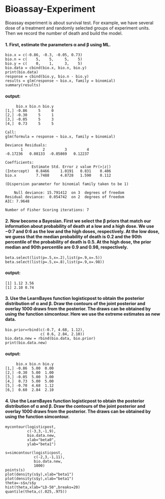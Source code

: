 # Bioassay-Experiment
Bioassay experiment is about survival test. For example, we have several dose of a treatment and randomly selected groups of experiment units. Then we record the number of death and build the model.

#### 1. First, estimate the parameters α and β using ML.
    bio.x = c(-0.86, -0.3, -0.05, 0.73)
    bio.n = c(    5,    5,     5,    5)
    bio.y = c(    0,    1,     3,    5)
    bio.data = cbind(bio.x, bio.n, bio.y)
    print(bio.data)
    response = cbind(bio.y, bio.n - bio.y)
    results = glm(response ~ bio.x, family = binomial)
    summary(results)
#### output:
         bio.x bio.n bio.y
    [1,] -0.86     5     0
    [2,] -0.30     5     1
    [3,] -0.05     5     3
    [4,]  0.73     5     5

    Call:
    glm(formula = response ~ bio.x, family = binomial)

    Deviance Residuals: 
           1         2         3         4  
    -0.17236   0.08133  -0.05869   0.12237  

    Coefficients:
                Estimate Std. Error z value Pr(>|z|)
    (Intercept)   0.8466     1.0191   0.831    0.406
    bio.x         7.7488     4.8728   1.590    0.112

    (Dispersion parameter for binomial family taken to be 1)

        Null deviance: 15.791412  on 3  degrees of freedom
    Residual deviance:  0.054742  on 2  degrees of freedom
    AIC: 7.9648

    Number of Fisher Scoring iterations: 7
    
#### 2. Now become a Bayesian. First we select the β priors that match our information about probability of death at a low and a high dose. We use −0:7 and 0:6 as the low and the high doses, respectively. At the low dose, we guess that the median probability of death is 0.2 and the 90th percentile of the probability of death is 0.5. At the high dose, the prior median and 90th percentile are 0.9 and 0.98, respectively.
    beta.select(list(p=.5,x=.2),list(p=.9,x=.5))
    beta.select(list(p=.5,x=.8),list(p=.9,x=.98))
#### output:
    [1] 1.12 3.56
    [1] 2.10 0.74
    
#### 3. Use the LearnBayes function logisticpost to obtain the posterior distribution of α and β. Draw the contours of the joint posterior and overlay 1000 draws from the posterior. The draws can be obtained by using the function simcontour. Here we use the extreme estimates as new data.
    bio.prior=rbind(c(-0.7, 4.68, 1.12),
                    c( 0.6, 2.84, 2.10))
    bio.data.new = rbind(bio.data, bio.prior)
    print(bio.data.new)
#### output:
         bio.x bio.n bio.y
    [1,] -0.86  5.00  0.00
    [2,] -0.30  5.00  1.00
    [3,] -0.05  5.00  3.00
    [4,]  0.73  5.00  5.00
    [5,] -0.70  4.68  1.12
    [6,]  0.60  2.84  2.10
    
#### 4. Use the LearnBayes function logisticpost to obtain the posterior distribution of α and β. Draw the contours of the joint posterior and overlay 1000 draws from the posterior. The draws can be obtained by using the function simcontour.
    mycontour(logisticpost,
              c(-3,3,-1,9),
              bio.data.new,
              xlab="beta0", 
              ylab="beta1")

    s=simcontour(logisticpost,
                 c(-2,3,-1,11),
                 bio.data.new,
                 1000)
    points(s)
    plot(density(s$y),xlab="beta1")
    plot(density(s$y),xlab="beta1")
    theta=-s$x/s$y
    hist(theta,xlab="LD-50",breaks=20)
    quantile(theta,c(.025,.975))


